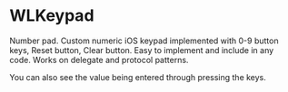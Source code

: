 WLKeypad
========

Number pad.
Custom numeric iOS keypad implemented with 0-9 button keys, Reset button, Clear button.
Easy to implement and include in any code.
Works on delegate and protocol patterns.

You can also see the value being entered through pressing the keys.
